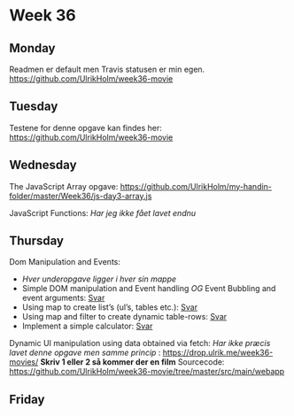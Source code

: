 # Week 36

## Monday
Readmen er default men Travis statusen er min egen.
https://github.com/UlrikHolm/week36-movie
## Tuesday

Testene for denne opgave kan findes her:
https://github.com/UlrikHolm/week36-movie

## Wednesday
The JavaScript Array opgave:
https://github.com/UlrikHolm/my-handin-folder/master/Week36/js-day3-array.js

JavaScript Functions:
*Har jeg ikke fået lavet endnu*

## Thursday
Dom Manipulation and Events:
* *Hver underopgave ligger i hver sin mappe*
* Simple DOM manipulation and Event handling *OG* Event Bubbling and event arguments: [Svar](https://github.com/UlrikHolm/my-handin-folder/tree/master/Week36/js-day4-ex)
* Using map to create list’s (ul’s, tables etc.): [Svar](https://github.com/UlrikHolm/my-handin-folder/tree/master/Week36/js-day4-ex2)
* Using map and filter to create dynamic table-rows: [Svar](https://github.com/UlrikHolm/my-handin-folder/tree/master/Week36/js-day4-ex3)
* Implement a simple calculator: [Svar](https://github.com/UlrikHolm/my-handin-folder/tree/master/Week36/js-day4-ex4)

Dynamic UI manipulation using data obtained via fetch:
*Har ikke præcis lavet denne opgave men samme princip* :   https://drop.ulrik.me/week36-movies/ **Skriv 1 eller 2 så kommer der en film**
Sourcecode: https://github.com/UlrikHolm/week36-movie/tree/master/src/main/webapp

## Friday





